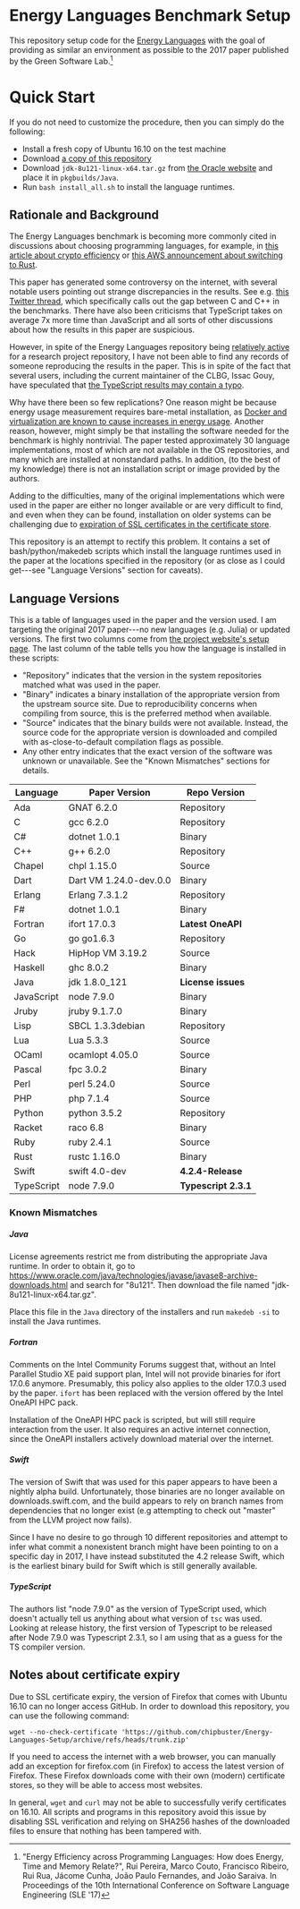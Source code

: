 # Energy Languages Benchmark Setup

This repository setup code for the [Energy Languages](https://github.com/greensoftwarelab/Energy-Languages)
with the goal of providing as similar an environment as possible to the 2017
paper published by the Green Software Lab.[^1]

# Quick Start

If you do not need to customize the procedure, then you can simply do the following:

- Install a fresh copy of Ubuntu 16.10 on the test machine
- Download [a copy of this repository](https://github.com/chipbuster/Energy-Languages-Setup/archive/refs/heads/trunk.zip)
- Download `jdk-8u121-linux-x64.tar.gz` from [the Oracle website](https://www.oracle.com/java/technologies/javase/javase8-archive-downloads.html)
  and place it in `pkgbuilds/Java`.
- Run `bash install_all.sh` to install the language runtimes.

## Rationale and Background

The Energy Languages benchmark is becoming more commonly cited in discussions
about choosing programming languages, for example, in
[this article about crypto efficiency](https://cryptomode.com/c-is-the-most-energy-efficient-and-fastest-programming-language-study-finds/)
or [this AWS announcement about switching to Rust](https://aws.amazon.com/blogs/opensource/sustainability-with-rust/).

This paper has generated some controversy on the internet, with several notable
users pointing out strange discrepancies in the results. See e.g.
[this Twitter thread](https://mobile.twitter.com/_rsc/status/1496352325157457922),
which specifically calls out the gap between C and C++ in the benchmarks. There
have also been criticisms that TypeScript takes on average 7x more time than
JavaScript and all sorts of other discussions about how the results in this paper
are suspicious.

However, in spite of the Energy Languages repository being [relatively active](https://github.com/greensoftwarelab/Energy-Languages)
for a research project repository, I have not been able to find any records of
someone reproducing the results in the paper. This is in spite of the fact that
several users, including the current maintainer of the CLBG, Issac Gouy, have
speculated that [the TypeScript results may contain a typo](https://www.reddit.com/r/rust/comments/szpgau/russ_cox_on_sustainability_with_rust_post_by_aws/hy8bino).

Why have there been so few replications? One reason might be because energy usage
measurement requires bare-metal installation, as [Docker and virtualization are
known to cause increases in energy
usage](https://www.sciencedirect.com/science/article/abs/pii/S0164121218301456).
Another reason, however, might simply be that installing the software needed for
the benchmark is highly nontrivial. The paper tested approximately 30 language
implementations, most of which are not available in the OS repositories, and
many which are installed at nonstandard paths. In addition, (to the best of my
knowledge) there is not an installation script or image provided by the authors.

Adding to the difficulties, many of the original implementations which were used
in the paper are either no longer available or are very difficult to find, and
even when they can be found, installation on older systems can be challenging
due to [expiration of SSL certificates in the certificate store](https://askubuntu.com/questions/1366704/how-to-install-latest-ca-certificates-on-ubuntu-14).

This repository is an attempt to rectify this problem. It contains a set of
bash/python/makedeb scripts which install the language runtimes used in the paper
at the locations specified in the repository (or as close as I could get---see
"Language Versions" section for caveats).

## Language Versions

This is a table of languages used in the paper and the version used. I am targeting
the original 2017 paper---no new languages (e.g. Julia) or updated versions.
The first two columns come from [the project website's setup page](https://sites.google.com/view/energy-efficiency-languages/setup?authuser=0).
The last column of the table tells you how the language is installed in these scripts:

- "Repository" indicates that the version in the system repositories matched what
  was used in the paper.
- "Binary" indicates a binary installation of the appropriate version from the
  upstream source site. Due to reproducibility concerns when compiling from source,
  this is the preferred method when available.
- "Source" indicates that the binary builds were not available. Instead, the
  source code for the appropriate version is downloaded and compiled with
  as-close-to-default compilation flags as possible.
- Any other entry indicates that the exact version of the software was unknown
  or unavailable. See the "Known Mismatches" sections for details.

| Language   | Paper Version          | Repo Version         |
| ---------- | ---------------------- | -------------------- |
| Ada        | GNAT 6.2.0             | Repository           |
| C          | gcc 6.2.0              | Repository           |
| C#         | dotnet 1.0.1           | Binary               |
| C++        | g++ 6.2.0              | Repository           |
| Chapel     | chpl 1.15.0            | Source               |
| Dart       | Dart VM 1.24.0-dev.0.0 | Binary               |
| Erlang     | Erlang 7.3.1.2         | Repository           |
| F#         | dotnet 1.0.1           | Binary               |
| Fortran    | ifort 17.0.3           | **Latest OneAPI**    |
| Go         | go go1.6.3             | Repository           |
| Hack       | HipHop VM 3.19.2       | Source               |
| Haskell    | ghc 8.0.2              | Binary               |
| Java       | jdk 1.8.0_121          | **License issues**   |
| JavaScript | node 7.9.0             | Binary               |
| Jruby      | jruby 9.1.7.0          | Binary               |
| Lisp       | SBCL 1.3.3debian       | Repository           |
| Lua        | Lua 5.3.3              | Source               |
| OCaml      | ocamlopt 4.05.0        | Source               |
| Pascal     | fpc 3.0.2              | Binary               |
| Perl       | perl 5.24.0            | Source               |
| PHP        | php 7.1.4              | Source               |
| Python     | python 3.5.2           | Repository           |
| Racket     | raco 6.8               | Binary               |
| Ruby       | ruby 2.4.1             | Source               |
| Rust       | rustc 1.16.0           | Binary               |
| Swift      | swift 4.0-dev          | **4.2.4-Release**    |
| TypeScript | node 7.9.0             | **Typescript 2.3.1** |

### Known Mismatches

##### Java

License agreements restrict me from distributing the appropriate Java runtime.
In order to obtain it, go to https://www.oracle.com/java/technologies/javase/javase8-archive-downloads.html
and search for "8u121". Then download the file named "jdk-8u121-linux-x64.tar.gz".

Place this file in the `Java` directory of the installers and run `makedeb -si`
to install the Java runtimes.

##### Fortran

Comments on the Intel Community Forums suggest that, without an Intel Parallel
Studio XE paid support plan, Intel will not provide binaries for ifort 17.0.6
anymore. Presumably, this policy also applies to the older 17.0.3 used by the
paper. `ifort` has been replaced with the version offered by the Intel OneAPI
HPC pack.

Installation of the OneAPI HPC pack is scripted, but will still require
interaction from the user. It also requires an active internet connection, since
the OneAPI installers actively download material over the internet.

##### Swift

The version of Swift that was used for this paper appears to have been a nightly
alpha build. Unfortunately, those binaries are no longer available on
downloads.swift.com, and the build appears to rely on branch names from dependencies
that no longer exist (e.g attempting to check out "master" from the LLVM project
now fails).

Since I have no desire to go through 10 different repositories and attempt to infer
what commit a nonexistent branch might have been pointing to on a specific day
in 2017, I have instead substituted the 4.2 release Swift, which is the earliest
binary build for Swift which is still generally available.

##### TypeScript

The authors list "node 7.9.0" as the version of TypeScript used, which
doesn't actually tell us anything about what version of `tsc` was used. Looking
at release history, the first version of Typescript to be released after Node 7.9.0
was Typescript 2.3.1, so I am using that as a guess for the TS compiler version.

## Notes about certificate expiry

Due to SSL certificate expiry, the version of Firefox that comes with Ubuntu 16.10
can no longer access GitHub. In order to download this repository, you can use
the following command:

```
wget --no-check-certificate 'https://github.com/chipbuster/Energy-Languages-Setup/archive/refs/heads/trunk.zip'
```

If you need to access the internet with a web browser, you can manually add
an exception for firefox.com (in Firefox) to access the latest version of
Firefox. These Firefox downloads come with their own (modern) certificate
stores, so they will be able to access most websites.

In general, `wget` and `curl` may not be able to successfully verify certificates
on 16.10. All scripts and programs in this repository avoid this issue by
disabling SSL verification and relying on SHA256 hashes of the downloaded files
to ensure that nothing has been tampered with.

[^1]: "Energy Efficiency across Programming Languages: How does Energy, Time and Memory Relate?", Rui Pereira, Marco Couto, Francisco Ribeiro, Rui Rua, Jácome Cunha, João Paulo Fernandes, and João Saraiva. In Proceedings of the 10th International Conference on Software Language Engineering (SLE '17)
